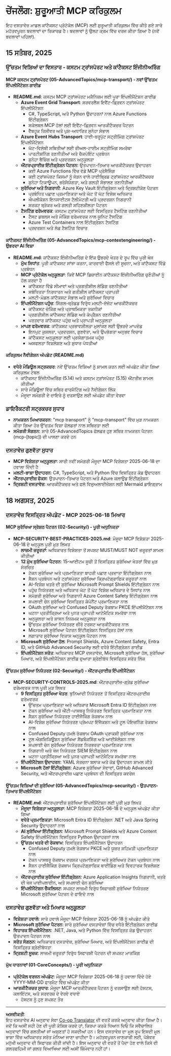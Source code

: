 <!--
CO_OP_TRANSLATOR_METADATA:
{
  "original_hash": "56dd5af7e84cc0db6e17e310112109ae",
  "translation_date": "2025-09-15T22:06:05+00:00",
  "source_file": "changelog.md",
  "language_code": "pa"
}
-->
# ਚੇਂਜਲੌਗ: ਸ਼ੁਰੂਆਤੀ MCP ਕਰਿਕੁਲਮ

ਇਹ ਦਸਤਾਵੇਜ਼ ਮਾਡਲ ਕਾਂਟੈਕਸਟ ਪ੍ਰੋਟੋਕੋਲ (MCP) ਲਈ ਸ਼ੁਰੂਆਤੀ ਕਰਿਕੁਲਮ ਵਿੱਚ ਕੀਤੇ ਗਏ ਸਾਰੇ ਮਹੱਤਵਪੂਰਨ ਬਦਲਾਵਾਂ ਦਾ ਰਿਕਾਰਡ ਹੈ। ਬਦਲਾਵਾਂ ਨੂੰ ਉਲਟ ਕ੍ਰਮ ਵਿੱਚ ਦਰਜ ਕੀਤਾ ਗਿਆ ਹੈ (ਨਵੇਂ ਬਦਲਾਵਾਂ ਪਹਿਲਾਂ).

## 15 ਸਤੰਬਰ, 2025

### ਉੱਚਤਮ ਵਿਸ਼ਿਆਂ ਦਾ ਵਿਸਤਾਰ - ਕਸਟਮ ਟ੍ਰਾਂਸਪੋਰਟ ਅਤੇ ਕਾਂਟੈਕਸਟ ਇੰਜੀਨੀਅਰਿੰਗ

#### MCP ਕਸਟਮ ਟ੍ਰਾਂਸਪੋਰਟ (05-AdvancedTopics/mcp-transport/) - ਨਵਾਂ ਉੱਚਤਮ ਇੰਪਲੀਮੈਂਟੇਸ਼ਨ ਗਾਈਡ
- **README.md**: ਕਸਟਮ MCP ਟ੍ਰਾਂਸਪੋਰਟ ਮਕੈਨਿਜ਼ਮ ਲਈ ਪੂਰਾ ਇੰਪਲੀਮੈਂਟੇਸ਼ਨ ਗਾਈਡ
  - **Azure Event Grid Transport**: ਸਰਵਰਲੈਸ ਇਵੈਂਟ-ਡ੍ਰਿਵਨ ਟ੍ਰਾਂਸਪੋਰਟ ਇੰਪਲੀਮੈਂਟੇਸ਼ਨ
    - C#, TypeScript, ਅਤੇ Python ਉਦਾਹਰਨਾਂ ਨਾਲ Azure Functions ਇੰਟੀਗ੍ਰੇਸ਼ਨ
    - ਸਕੇਲਬਲ MCP ਹੱਲਾਂ ਲਈ ਇਵੈਂਟ-ਡ੍ਰਿਵਨ ਆਰਕੀਟੈਕਚਰ ਪੈਟਰਨ
    - ਵੈੱਬਹੂਕ ਰਿਸੀਵਰ ਅਤੇ ਪੁਸ਼-ਅਧਾਰਿਤ ਸੁਨੇਹਾ ਸੰਭਾਲ
  - **Azure Event Hubs Transport**: ਹਾਈ-ਥਰੂਪੁੱਟ ਸਟ੍ਰੀਮਿੰਗ ਟ੍ਰਾਂਸਪੋਰਟ ਇੰਪਲੀਮੈਂਟੇਸ਼ਨ
    - ਘੱਟ-ਵਿਲੰਬੀ ਸਥਿਤੀਆਂ ਲਈ ਰੀਅਲ-ਟਾਈਮ ਸਟ੍ਰੀਮਿੰਗ ਸਮਰੱਥਾ
    - ਪਾਰਟੀਸ਼ਨਿੰਗ ਰਣਨੀਤੀਆਂ ਅਤੇ ਚੈਕਪੋਇੰਟ ਪ੍ਰਬੰਧਨ
    - ਸੁਨੇਹਾ ਬੈਚਿੰਗ ਅਤੇ ਪ੍ਰਦਰਸ਼ਨ ਅਨੁਕੂਲਤਾ
  - **ਐਂਟਰਪ੍ਰਾਈਜ਼ ਇੰਟੀਗ੍ਰੇਸ਼ਨ ਪੈਟਰਨ**: ਉਤਪਾਦਨ-ਤਿਆਰ ਆਰਕੀਟੈਕਚਰ ਉਦਾਹਰਨ
    - ਕਈ Azure Functions ਵਿੱਚ ਵੰਡੇ MCP ਪ੍ਰੋਸੈਸਿੰਗ
    - ਕਈ ਟ੍ਰਾਂਸਪੋਰਟ ਕਿਸਮਾਂ ਨੂੰ ਜੋੜਨ ਵਾਲੇ ਹਾਈਬ੍ਰਿਡ ਟ੍ਰਾਂਸਪੋਰਟ ਆਰਕੀਟੈਕਚਰ
    - ਸੁਨੇਹਾ ਟਿਕਾਊਪਨ, ਭਰੋਸੇਯੋਗਤਾ, ਅਤੇ ਗਲਤੀ ਸੰਭਾਲਣ ਰਣਨੀਤੀਆਂ
  - **ਸੁਰੱਖਿਆ ਅਤੇ ਨਿਗਰਾਨੀ**: Azure Key Vault ਇੰਟੀਗ੍ਰੇਸ਼ਨ ਅਤੇ ਦ੍ਰਿਸ਼ਟੀਕੋਣ ਪੈਟਰਨ
    - ਪ੍ਰਬੰਧਿਤ ਪਛਾਣ ਪ੍ਰਮਾਣਿਕਤਾ ਅਤੇ ਘੱਟ ਤੋਂ ਘੱਟ ਵਿਸ਼ੇਸ਼ ਅਧਿਕਾਰ
    - ਐਪਲੀਕੇਸ਼ਨ ਇਨਸਾਈਟਸ ਟੈਲੀਮੇਟਰੀ ਅਤੇ ਪ੍ਰਦਰਸ਼ਨ ਨਿਗਰਾਨੀ
    - ਸਰਕਟ ਬ੍ਰੇਕਰ ਅਤੇ ਗਲਤੀ ਸਹਿਣਸ਼ੀਲਤਾ ਪੈਟਰਨ
  - **ਟੈਸਟਿੰਗ ਫਰੇਮਵਰਕ**: ਕਸਟਮ ਟ੍ਰਾਂਸਪੋਰਟ ਲਈ ਵਿਸਤ੍ਰਿਤ ਟੈਸਟਿੰਗ ਰਣਨੀਤੀਆਂ
    - ਟੈਸਟ ਡਬਲਸ ਅਤੇ ਮੌਕਿੰਗ ਫਰੇਮਵਰਕ ਨਾਲ ਯੂਨਿਟ ਟੈਸਟਿੰਗ
    - Azure Test Containers ਨਾਲ ਇੰਟੀਗ੍ਰੇਸ਼ਨ ਟੈਸਟਿੰਗ
    - ਪ੍ਰਦਰਸ਼ਨ ਅਤੇ ਲੋਡ ਟੈਸਟਿੰਗ ਵਿਚਾਰ

#### ਕਾਂਟੈਕਸਟ ਇੰਜੀਨੀਅਰਿੰਗ (05-AdvancedTopics/mcp-contextengineering/) - ਉਭਰਦਾ AI ਵਿਸ਼ਾ
- **README.md**: ਕਾਂਟੈਕਸਟ ਇੰਜੀਨੀਅਰਿੰਗ ਦੇ ਇੱਕ ਉਭਰਦੇ ਖੇਤਰ ਦੇ ਰੂਪ ਵਿੱਚ ਪੂਰੀ ਖੋਜ
  - **ਮੁੱਖ ਸਿਧਾਂਤ**: ਪੂਰੀ ਕਾਂਟੈਕਸਟ ਸਾਂਝਾ ਕਰਨਾ, ਕਾਰਵਾਈ ਫੈਸਲੇ ਦੀ ਸੂਚਨਾ, ਅਤੇ ਕਾਂਟੈਕਸਟ ਵਿੰਡੋ ਪ੍ਰਬੰਧਨ
  - **MCP ਪ੍ਰੋਟੋਕੋਲ ਅਨੁਕੂਲਤਾ**: ਕਿਵੇਂ MCP ਡਿਜ਼ਾਈਨ ਕਾਂਟੈਕਸਟ ਇੰਜੀਨੀਅਰਿੰਗ ਚੁਣੌਤੀਆਂ ਨੂੰ ਹੱਲ ਕਰਦਾ ਹੈ
    - ਕਾਂਟੈਕਸਟ ਵਿੰਡੋ ਸੀਮਾਵਾਂ ਅਤੇ ਪ੍ਰਗਤੀਸ਼ੀਲ ਲੋਡਿੰਗ ਰਣਨੀਤੀਆਂ
    - ਸਬੰਧਿਤਤਾ ਨਿਰਧਾਰਨ ਅਤੇ ਗਤੀਸ਼ੀਲ ਕਾਂਟੈਕਸਟ ਪ੍ਰਾਪਤੀ
    - ਮਲਟੀ-ਮੋਡਲ ਕਾਂਟੈਕਸਟ ਸੰਭਾਲ ਅਤੇ ਸੁਰੱਖਿਆ ਵਿਚਾਰ
  - **ਇੰਪਲੀਮੈਂਟੇਸ਼ਨ ਪਹੁੰਚ**: ਸਿੰਗਲ-ਥ੍ਰੇਡਡ ਵਿਰੁੱਧ ਮਲਟੀ-ਏਜੰਟ ਆਰਕੀਟੈਕਚਰ
    - ਕਾਂਟੈਕਸਟ ਚੰਕਿੰਗ ਅਤੇ ਪ੍ਰਾਥਮਿਕਤਾ ਤਕਨੀਕਾਂ
    - ਪ੍ਰਗਤੀਸ਼ੀਲ ਕਾਂਟੈਕਸਟ ਲੋਡਿੰਗ ਅਤੇ ਕੰਪ੍ਰੈਸ਼ਨ ਰਣਨੀਤੀਆਂ
    - ਪਰਤਦਾਰ ਕਾਂਟੈਕਸਟ ਪਹੁੰਚ ਅਤੇ ਪ੍ਰਾਪਤੀ ਅਨੁਕੂਲਤਾ
  - **ਮਾਪਣ ਫਰੇਮਵਰਕ**: ਕਾਂਟੈਕਸਟ ਪ੍ਰਭਾਵਸ਼ੀਲਤਾ ਮੁਲਾਂਕਣ ਲਈ ਉਭਰਦੇ ਮਾਪਦੰਡ
    - ਇਨਪੁਟ ਕੁਸ਼ਲਤਾ, ਪ੍ਰਦਰਸ਼ਨ, ਗੁਣਵੱਤਾ, ਅਤੇ ਉਪਭੋਗਤਾ ਅਨੁਭਵ ਵਿਚਾਰ
    - ਕਾਂਟੈਕਸਟ ਅਨੁਕੂਲਤਾ ਲਈ ਪ੍ਰਯੋਗਾਤਮਕ ਪਹੁੰਚ
    - ਅਸਫਲਤਾ ਵਿਸ਼ਲੇਸ਼ਣ ਅਤੇ ਸੁਧਾਰ ਪੱਧਤੀਆਂ

#### ਕਰਿਕੁਲਮ ਨੈਵੀਗੇਸ਼ਨ ਅੱਪਡੇਟ (README.md)
- **ਵਧੇਰੇ ਮੌਡਿਊਲ ਸਟ੍ਰਕਚਰ**: ਨਵੇਂ ਉੱਚਤਮ ਵਿਸ਼ਿਆਂ ਨੂੰ ਸ਼ਾਮਲ ਕਰਨ ਲਈ ਅੱਪਡੇਟ ਕੀਤਾ ਗਿਆ ਕਰਿਕੁਲਮ ਟੇਬਲ
  - ਕਾਂਟੈਕਸਟ ਇੰਜੀਨੀਅਰਿੰਗ (5.14) ਅਤੇ ਕਸਟਮ ਟ੍ਰਾਂਸਪੋਰਟ (5.15) ਐਂਟਰੀਜ਼ ਸ਼ਾਮਲ ਕੀਤੀਆਂ
  - ਸਾਰੇ ਮੌਡਿਊਲਾਂ ਵਿੱਚ ਸਥਿਰ ਫਾਰਮੈਟਿੰਗ ਅਤੇ ਨੈਵੀਗੇਸ਼ਨ ਲਿੰਕ
  - ਮੌਜੂਦਾ ਸਮੱਗਰੀ ਦੇ ਦਾਇਰੇ ਨੂੰ ਦਰਸਾਉਣ ਲਈ ਅੱਪਡੇਟ ਕੀਤਾ ਵੇਰਵਾ

### ਡਾਇਰੈਕਟਰੀ ਸਟ੍ਰਕਚਰ ਸੁਧਾਰ
- **ਨਾਮਕਰਨ ਮਿਆਰਕਰਨ**: "mcp transport" ਨੂੰ "mcp-transport" ਵਿੱਚ ਮੁੜ ਨਾਮਕਰਨ ਕੀਤਾ ਗਿਆ ਹੋਰ ਉੱਚਤਮ ਵਿਸ਼ਾ ਫੋਲਡਰਾਂ ਨਾਲ ਸਥਿਰਤਾ ਲਈ
- **ਸਮੱਗਰੀ ਸੰਗਠਨ**: ਸਾਰੇ 05-AdvancedTopics ਫੋਲਡਰ ਹੁਣ ਸਥਿਰ ਨਾਮਕਰਨ ਪੈਟਰਨ (mcp-[topic]) ਦੀ ਪਾਲਣਾ ਕਰਦੇ ਹਨ

### ਦਸਤਾਵੇਜ਼ ਗੁਣਵੱਤਾ ਸੁਧਾਰ
- **MCP ਵਿਸ਼ੇਸ਼ਤਾ ਅਨੁਕੂਲਤਾ**: ਸਾਰੀ ਨਵੀਂ ਸਮੱਗਰੀ ਮੌਜੂਦਾ MCP ਵਿਸ਼ੇਸ਼ਤਾ 2025-06-18 ਦਾ ਹਵਾਲਾ ਦਿੰਦੀ ਹੈ
- **ਮਲਟੀ-ਭਾਸ਼ਾ ਉਦਾਹਰਨ**: C#, TypeScript, ਅਤੇ Python ਵਿੱਚ ਵਿਸਤ੍ਰਿਤ ਕੋਡ ਉਦਾਹਰਨ
- **ਐਂਟਰਪ੍ਰਾਈਜ਼ ਫੋਕਸ**: ਉਤਪਾਦਨ-ਤਿਆਰ ਪੈਟਰਨ ਅਤੇ Azure ਕਲਾਉਡ ਇੰਟੀਗ੍ਰੇਸ਼ਨ
- **ਦ੍ਰਿਸ਼ਟੀ ਦਸਤਾਵੇਜ਼**: ਆਰਕੀਟੈਕਚਰ ਅਤੇ ਫਲੋ ਵਿਜ਼ੁਅਲਾਈਜ਼ੇਸ਼ਨ ਲਈ Mermaid ਡਾਇਗ੍ਰਾਮ

## 18 ਅਗਸਤ, 2025

### ਦਸਤਾਵੇਜ਼ ਵਿਸਤ੍ਰਿਤ ਅੱਪਡੇਟ - MCP 2025-06-18 ਮਿਆਰ

#### MCP ਸੁਰੱਖਿਆ ਸ੍ਰੇਸ਼ਠ ਪੈਟਰਨ (02-Security/) - ਪੂਰੀ ਅਧੁਨਿਕਤਾ
- **MCP-SECURITY-BEST-PRACTICES-2025.md**: ਮੌਜੂਦਾ MCP ਵਿਸ਼ੇਸ਼ਤਾ 2025-06-18 ਦੇ ਅਨੁਕੂਲ ਪੂਰੀ ਮੁੜ ਲਿਖਤ
  - **ਲਾਜ਼ਮੀ ਜ਼ਰੂਰਤਾਂ**: ਅਧਿਕਾਰਤ ਵਿਸ਼ੇਸ਼ਤਾ ਤੋਂ ਸਪਸ਼ਟ MUST/MUST NOT ਜ਼ਰੂਰਤਾਂ ਸ਼ਾਮਲ ਕੀਤੀਆਂ
  - **12 ਮੁੱਖ ਸੁਰੱਖਿਆ ਪੈਟਰਨ**: 15-ਆਈਟਮ ਸੂਚੀ ਤੋਂ ਵਿਸਤ੍ਰਿਤ ਸੁਰੱਖਿਆ ਖੇਤਰਾਂ ਵਿੱਚ ਮੁੜ ਸੰਰਚਿਤ
    - ਟੋਕਨ ਸੁਰੱਖਿਆ ਅਤੇ ਪ੍ਰਮਾਣਿਕਤਾ ਬਾਹਰੀ ਪਛਾਣ ਪ੍ਰਦਾਤਾ ਇੰਟੀਗ੍ਰੇਸ਼ਨ ਨਾਲ
    - ਸੈਸ਼ਨ ਪ੍ਰਬੰਧਨ ਅਤੇ ਟ੍ਰਾਂਸਪੋਰਟ ਸੁਰੱਖਿਆ ਕ੍ਰਿਪਟੋਗ੍ਰਾਫਿਕ ਜ਼ਰੂਰਤਾਂ ਨਾਲ
    - AI-ਵਿਸ਼ੇਸ਼ ਖਤਰੇ ਦੀ ਸੁਰੱਖਿਆ Microsoft Prompt Shields ਇੰਟੀਗ੍ਰੇਸ਼ਨ ਨਾਲ
    - ਪਹੁੰਚ ਨਿਯੰਤਰਣ ਅਤੇ ਅਧਿਕਾਰ ਘੱਟ ਤੋਂ ਘੱਟ ਵਿਸ਼ੇਸ਼ ਅਧਿਕਾਰ ਦੇ ਸਿਧਾਂਤ ਨਾਲ
    - ਸਮੱਗਰੀ ਸੁਰੱਖਿਆ ਅਤੇ ਨਿਗਰਾਨੀ Azure Content Safety ਇੰਟੀਗ੍ਰੇਸ਼ਨ ਨਾਲ
    - ਸਪਲਾਈ ਚੇਨ ਸੁਰੱਖਿਆ ਵਿਸਤ੍ਰਿਤ ਕੰਪੋਨੈਂਟ ਪ੍ਰਮਾਣਿਕਤਾ ਨਾਲ
    - OAuth ਸੁਰੱਖਿਆ ਅਤੇ Confused Deputy ਰੋਕਥਾਮ PKCE ਇੰਪਲੀਮੈਂਟੇਸ਼ਨ ਨਾਲ
    - ਘਟਨਾ ਪ੍ਰਤੀਕ੍ਰਿਆ ਅਤੇ ਪੁਨਰ ਪ੍ਰਾਪਤੀ ਆਟੋਮੈਟਿਕ ਸਮਰੱਥਾ ਨਾਲ
    - ਅਨੁਕੂਲਤਾ ਅਤੇ ਸ਼ਾਸਨ ਨਿਯਮਕ ਅਨੁਕੂਲਤਾ ਨਾਲ
    - ਉੱਚਤਮ ਸੁਰੱਖਿਆ ਨਿਯੰਤਰਣ ਜ਼ੀਰੋ ਟਰਸਟ ਆਰਕੀਟੈਕਚਰ ਨਾਲ
    - Microsoft ਸੁਰੱਖਿਆ ਪੈਟਰਨ ਇੰਟੀਗ੍ਰੇਸ਼ਨ ਵਿਸਤ੍ਰਿਤ ਹੱਲਾਂ ਨਾਲ
    - ਲਗਾਤਾਰ ਸੁਰੱਖਿਆ ਵਿਕਾਸ ਅਨੁਕੂਲ ਪੈਟਰਨ ਨਾਲ
  - **Microsoft ਸੁਰੱਖਿਆ ਹੱਲ**: Prompt Shields, Azure Content Safety, Entra ID, ਅਤੇ GitHub Advanced Security ਲਈ ਵਧੇਰੇ ਇੰਟੀਗ੍ਰੇਸ਼ਨ ਗਾਈਡ
  - **ਇੰਪਲੀਮੈਂਟੇਸ਼ਨ ਸਰੋਤ**: ਅਧਿਕਾਰਤ MCP ਦਸਤਾਵੇਜ਼, Microsoft ਸੁਰੱਖਿਆ ਹੱਲ, ਸੁਰੱਖਿਆ ਮਿਆਰ, ਅਤੇ ਇੰਪਲੀਮੈਂਟੇਸ਼ਨ ਗਾਈਡ ਦੁਆਰਾ ਸ਼੍ਰੇਣੀਬੱਧ ਵਿਸਤ੍ਰਿਤ ਸਰੋਤ ਲਿੰਕ

#### ਉੱਚਤਮ ਸੁਰੱਖਿਆ ਨਿਯੰਤਰਣ (02-Security/) - ਐਂਟਰਪ੍ਰਾਈਜ਼ ਇੰਪਲੀਮੈਂਟੇਸ਼ਨ
- **MCP-SECURITY-CONTROLS-2025.md**: ਐਂਟਰਪ੍ਰਾਈਜ਼-ਗ੍ਰੇਡ ਸੁਰੱਖਿਆ ਫਰੇਮਵਰਕ ਨਾਲ ਪੂਰੀ ਮੁੜ ਲਿਖਤ
  - **9 ਵਿਸਤ੍ਰਿਤ ਸੁਰੱਖਿਆ ਖੇਤਰ**: ਬੁਨਿਆਦੀ ਨਿਯੰਤਰਣ ਤੋਂ ਵਿਸਤ੍ਰਿਤ ਐਂਟਰਪ੍ਰਾਈਜ਼ ਫਰੇਮਵਰਕ
    - ਉੱਚਤਮ ਪ੍ਰਮਾਣਿਕਤਾ ਅਤੇ ਅਧਿਕਾਰ Microsoft Entra ID ਇੰਟੀਗ੍ਰੇਸ਼ਨ ਨਾਲ
    - ਟੋਕਨ ਸੁਰੱਖਿਆ ਅਤੇ ਐਂਟੀ-ਪਾਸਥਰੂ ਨਿਯੰਤਰਣ ਵਿਸਤ੍ਰਿਤ ਪ੍ਰਮਾਣਿਕਤਾ ਨਾਲ
    - ਸੈਸ਼ਨ ਸੁਰੱਖਿਆ ਨਿਯੰਤਰਣ ਹਾਈਜੈਕਿੰਗ ਰੋਕਥਾਮ ਨਾਲ
    - AI-ਵਿਸ਼ੇਸ਼ ਸੁਰੱਖਿਆ ਨਿਯੰਤਰਣ ਪ੍ਰੋਮਪਟ ਇੰਜੈਕਸ਼ਨ ਅਤੇ ਟੂਲ ਪੌਇਜ਼ਨਿੰਗ ਰੋਕਥਾਮ ਨਾਲ
    - Confused Deputy ਹਮਲੇ ਰੋਕਥਾਮ OAuth ਪ੍ਰਾਕਸੀ ਸੁਰੱਖਿਆ ਨਾਲ
    - ਟੂਲ ਐਗਜ਼ਿਕਿਊਸ਼ਨ ਸੁਰੱਖਿਆ ਸੈਂਡਬੌਕਸਿੰਗ ਅਤੇ ਆਈਸੋਲੇਸ਼ਨ ਨਾਲ
    - ਸਪਲਾਈ ਚੇਨ ਸੁਰੱਖਿਆ ਨਿਯੰਤਰਣ ਨਿਰਭਰਤਾ ਪ੍ਰਮਾਣਿਕਤਾ ਨਾਲ
    - ਨਿਗਰਾਨੀ ਅਤੇ ਖੋਜ ਨਿਯੰਤਰਣ SIEM ਇੰਟੀਗ੍ਰੇਸ਼ਨ ਨਾਲ
    - ਘਟਨਾ ਪ੍ਰਤੀਕ੍ਰਿਆ ਅਤੇ ਪੁਨਰ ਪ੍ਰਾਪਤੀ ਆਟੋਮੈਟਿਕ ਸਮਰੱਥਾ ਨਾਲ
  - **ਇੰਪਲੀਮੈਂਟੇਸ਼ਨ ਉਦਾਹਰਨ**: YAML ਸੰਰਚਨਾ ਬਲਾਕ ਅਤੇ ਕੋਡ ਉਦਾਹਰਨ ਸ਼ਾਮਲ ਕੀਤੇ
  - **Microsoft ਹੱਲਾਂ ਇੰਟੀਗ੍ਰੇਸ਼ਨ**: Azure ਸੁਰੱਖਿਆ ਸੇਵਾਵਾਂ, GitHub Advanced Security, ਅਤੇ ਐਂਟਰਪ੍ਰਾਈਜ਼ ਪਛਾਣ ਪ੍ਰਬੰਧਨ ਦੀ ਵਿਸਤ੍ਰਿਤ ਕਵਰੇਜ

#### ਉੱਚਤਮ ਵਿਸ਼ਿਆਂ ਦੀ ਸੁਰੱਖਿਆ (05-AdvancedTopics/mcp-security/) - ਉਤਪਾਦਨ-ਤਿਆਰ ਇੰਪਲੀਮੈਂਟੇਸ਼ਨ
- **README.md**: ਐਂਟਰਪ੍ਰਾਈਜ਼ ਸੁਰੱਖਿਆ ਇੰਪਲੀਮੈਂਟੇਸ਼ਨ ਲਈ ਪੂਰੀ ਮੁੜ ਲਿਖਤ
  - **ਮੌਜੂਦਾ ਵਿਸ਼ੇਸ਼ਤਾ ਅਨੁਕੂਲਤਾ**: MCP ਵਿਸ਼ੇਸ਼ਤਾ 2025-06-18 ਦੇ ਅਨੁਕੂਲ ਅੱਪਡੇਟ ਕੀਤਾ ਗਿਆ
  - **ਵਧੇਰੇ ਪ੍ਰਮਾਣਿਕਤਾ**: Microsoft Entra ID ਇੰਟੀਗ੍ਰੇਸ਼ਨ .NET ਅਤੇ Java Spring Security ਉਦਾਹਰਨਾਂ ਨਾਲ
  - **AI ਸੁਰੱਖਿਆ ਇੰਟੀਗ੍ਰੇਸ਼ਨ**: Microsoft Prompt Shields ਅਤੇ Azure Content Safety ਇੰਪਲੀਮੈਂਟੇਸ਼ਨ ਵਿਸਤ੍ਰਿਤ Python ਉਦਾਹਰਨਾਂ ਨਾਲ
  - **ਉੱਚਤਮ ਖਤਰੇ ਦੀ ਰੋਕਥਾਮ**: ਵਿਸਤ੍ਰਿਤ ਇੰਪਲੀਮੈਂਟੇਸ਼ਨ ਉਦਾਹਰਨ
    - Confused Deputy ਹਮਲੇ ਰੋਕਥਾਮ PKCE ਅਤੇ ਯੂਜ਼ਰ ਸਹਿਮਤੀ ਪ੍ਰਮਾਣਿਕਤਾ ਨਾਲ
    - ਟੋਕਨ ਪਾਸਥਰੂ ਰੋਕਥਾਮ ਦਰਸ਼ਕ ਪ੍ਰਮਾਣਿਕਤਾ ਅਤੇ ਸੁਰੱਖਿਅਤ ਟੋਕਨ ਪ੍ਰਬੰਧਨ ਨਾਲ
    - ਸੈਸ਼ਨ ਹਾਈਜੈਕਿੰਗ ਰੋਕਥਾਮ ਕ੍ਰਿਪਟੋਗ੍ਰਾਫਿਕ ਬਾਈਡਿੰਗ ਅਤੇ ਵਿਵਹਾਰਕ ਵਿਸ਼ਲੇਸ਼ਣ ਨਾਲ
  - **ਐਂਟਰਪ੍ਰਾਈਜ਼ ਸੁਰੱਖਿਆ ਇੰਟੀਗ੍ਰੇਸ਼ਨ**: Azure Application Insights ਨਿਗਰਾਨੀ, ਖਤਰੇ ਦੀ ਖੋਜ ਪਾਈਪਲਾਈਨ, ਅਤੇ ਸਪਲਾਈ ਚੇਨ ਸੁਰੱਖਿਆ
  - **ਇੰਪਲੀਮੈਂਟੇਸ਼ਨ ਚੈੱਕਲਿਸਟ**: ਸਪਸ਼ਟ ਲਾਜ਼ਮੀ ਵਿਰੁੱਧ ਸਿਫਾਰਸ਼ੀ ਸੁਰੱਖਿਆ ਨਿਯੰਤਰਣ Microsoft ਸੁਰੱਖਿਆ ਪੈਟਰਨ ਦੇ ਫਾਇਦੇ ਨਾਲ

### ਦਸਤਾਵੇਜ਼ ਗੁਣਵੱਤਾ ਅਤੇ ਮਿਆਰ ਅਨੁਕੂਲਤਾ
- **ਵਿਸ਼ੇਸ਼ਤਾ ਹਵਾਲੇ**: ਸਾਰੇ ਹਵਾਲੇ ਮੌਜੂਦਾ MCP ਵਿਸ਼ੇਸ਼ਤਾ 2025-06-18 ਨੂੰ ਅੱਪਡੇਟ ਕੀਤੇ
- **Microsoft ਸੁਰੱਖਿਆ ਪੈਟਰਨ**: ਸਾਰੇ ਸੁਰੱਖਿਆ ਦਸਤਾਵੇਜ਼ਾਂ ਵਿੱਚ ਵਧੇਰੇ ਇੰਟੀਗ੍ਰੇਸ਼ਨ ਗਾਈਡ
- **ਵਿਹਾਰਕ ਇੰਪਲੀਮੈਂਟੇਸ਼ਨ**: .NET, Java, ਅਤੇ Python ਵਿੱਚ ਵਿਸਤ੍ਰਿਤ ਕੋਡ ਉਦਾਹਰਨ ਉਤਪਾਦਨ ਪੈਟਰਨ ਨਾਲ
- **ਸਰੋਤ ਸੰਗਠਨ**: ਅਧਿਕਾਰਤ ਦਸਤਾਵੇਜ਼, ਸੁਰੱਖਿਆ ਮਿਆਰ, ਅਤੇ ਇੰਪਲੀਮੈਂਟੇਸ਼ਨ ਗਾਈਡ ਦੀ ਵਿਸਤ੍ਰਿਤ ਸ਼੍ਰੇਣੀਬੱਧਤਾ
- **ਦ੍ਰਿਸ਼ਟੀ ਸੂਚਕ**: ਲਾਜ਼ਮੀ ਜ਼ਰੂਰਤਾਂ ਵਿਰੁੱਧ ਸਿਫਾਰਸ਼ੀ ਪੈਟਰਨ ਦੀ ਸਪਸ਼ਟ ਮਾਰਕਿੰਗ

#### ਮੁੱਖ ਧਾਰਨਾਵਾਂ (01-CoreConcepts/) - ਪੂਰੀ ਅਧੁਨਿਕਤਾ
- **ਪ੍ਰੋਟੋਕੋਲ ਵਰਜਨ ਅੱਪਡੇਟ**: ਮੌਜੂਦਾ MCP ਵਿਸ਼ੇਸ਼ਤਾ 2025-06-18 ਨੂੰ ਹਵਾਲਾ ਦਿੰਦੇ ਹੋਏ YYYY-MM-DD ਫਾਰਮੈਟ ਵਿੱਚ ਅੱਪਡੇਟ ਕੀਤਾ
- **ਆਰਕੀਟੈਕਚਰ ਸੁਧਾਰ**: ਮੌਜੂਦਾ MCP ਆਰਕੀਟੈਕਚਰ ਪੈਟਰਨ ਨੂੰ ਦਰਸਾਉਣ ਲਈ ਹੋਸਟਸ, ਕਲਾਇੰਟਸ, ਅਤੇ ਸਰਵਰਜ਼ ਦੇ ਵੇਰਵੇ ਵਧਾਏ
  - ਹੋਸਟਸ ਨੂੰ ਹੁਣ ਸਪਸ਼ਟ ਤੌਰ

---

**ਅਸਵੀਕਤੀ**:  
ਇਹ ਦਸਤਾਵੇਜ਼ AI ਅਨੁਵਾਦ ਸੇਵਾ [Co-op Translator](https://github.com/Azure/co-op-translator) ਦੀ ਵਰਤੋਂ ਕਰਕੇ ਅਨੁਵਾਦ ਕੀਤਾ ਗਿਆ ਹੈ। ਜਦੋਂ ਕਿ ਅਸੀਂ ਸਹੀ ਹੋਣ ਦੀ ਪੂਰੀ ਕੋਸ਼ਿਸ਼ ਕਰਦੇ ਹਾਂ, ਕਿਰਪਾ ਕਰਕੇ ਧਿਆਨ ਦਿਓ ਕਿ ਸਵੈਚਾਲਿਤ ਅਨੁਵਾਦਾਂ ਵਿੱਚ ਗਲਤੀਆਂ ਜਾਂ ਅਸੁਣਤਾਂ ਹੋ ਸਕਦੀਆਂ ਹਨ। ਇਸ ਦਸਤਾਵੇਜ਼ ਦਾ ਮੂਲ ਰੂਪ ਇਸਦੀ ਮੂਲ ਭਾਸ਼ਾ ਵਿੱਚ ਅਧਿਕਾਰਤ ਸਰੋਤ ਮੰਨਿਆ ਜਾਣਾ ਚਾਹੀਦਾ ਹੈ। ਮਹੱਤਵਪੂਰਨ ਜਾਣਕਾਰੀ ਲਈ, ਪੇਸ਼ੇਵਰ ਮਨੁੱਖੀ ਅਨੁਵਾਦ ਦੀ ਸਿਫਾਰਸ਼ ਕੀਤੀ ਜਾਂਦੀ ਹੈ। ਇਸ ਅਨੁਵਾਦ ਦੀ ਵਰਤੋਂ ਤੋਂ ਪੈਦਾ ਹੋਣ ਵਾਲੇ ਕਿਸੇ ਵੀ ਗਲਤਫਹਿਮੀ ਜਾਂ ਗਲਤ ਵਿਆਖਿਆ ਲਈ ਅਸੀਂ ਜ਼ਿੰਮੇਵਾਰ ਨਹੀਂ ਹਾਂ।